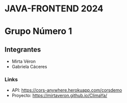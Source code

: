 # JAVA-FRONTEND 2024
# Grupo Número 1 

## Integrantes

* Mirta Véron
* Gabriela Cáceres



### Links

* API: https://cors-anywhere.herokuapp.com/corsdemo
* Proyecto: https://mirtaveron.github.io/ClimaYa/
